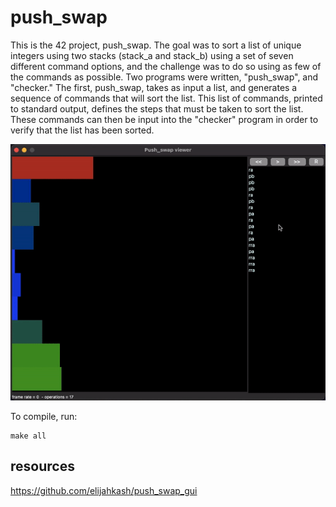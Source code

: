 # push_swap

This is the 42 project, push_swap. The goal was to sort a list of unique integers using two stacks (stack_a and stack_b) using a set of seven different command options, and the challenge was to do so using as few of the commands as possible. Two programs were written, "push_swap", and "checker." The first, push_swap, takes as input a list, and generates a sequence of commands that will sort the list. This list of commands, printed to standard output, defines the steps that must be taken to sort the list. These commands can then be input into the "checker" program in order to verify that the list has been sorted.

<img src='https://raw.githubusercontent.com/zjamali/push_swap/main/src/visualizer.gif'/>

To compile, run:

	make all


## resources 

https://github.com/elijahkash/push_swap_gui<br>
